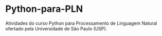 # Python-para-PLN
 Atividades do curso Python para Processamento de Linguagem Natural ofertado pela Universidade de São Paulo (USP).
